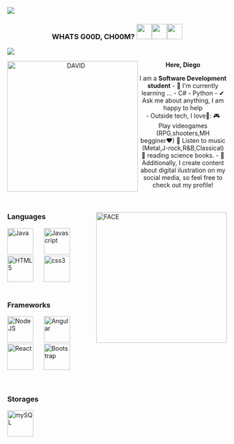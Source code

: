 <img src="https://user-images.githubusercontent.com/73097560/115834477-dbab4500-a447-11eb-908a-139a6edaec5c.gif"><br>
<h3 align="center"><b> WHATS G00D, CH00M? </b><img src="https://emoji.slack-edge.com/T0172CCPGUW/party-blob/d7253707fa13e9ee.gif" width="35"><img src="https://emoji.slack-edge.com/T0172CCPGUW/party-blob/d7253707fa13e9ee.gif" width="35"><img src="https://emoji.slack-edge.com/T0172CCPGUW/party-blob/d7253707fa13e9ee.gif" width="35"></h3>

<img src="https://user-images.githubusercontent.com/73097560/115834477-dbab4500-a447-11eb-908a-139a6edaec5c.gif">

<div align="center" width="100">
<img align="left" width=300px alt="DAVID" src="https://media.tenor.com/I6eTnjTjfbsAAAAj/shocked-david-martinez.gif" />
<p>
 <b> Here, Diego</b> 

<div>
I am a <b>Software Development student</b> 
- 🌱 I’m currently learning ...
  - C#
  - Python
- ✔ Ask me about anything, I am happy to help<br>
- Outside tech, I love💜:
  🎮 Play videogames (RPG,shooters,MH begginer♥)
  🎵 Listen to music (Metal,J-rock,R&B,Classical)
  📖 reading science books.
- 👾 Additionally, I create content about digital ilustration on my social media, so feel free to check out my profile!
  </p>
</div>
</div>

  <br>

<div>
  
<img align="right" width=300px alt="FACE" src="https://media.giphy.com/media/CVtNe84hhYF9u/giphy.gif" />

<h3>Languages</h3>
<div>
  <img
    src="https://cdn.jsdelivr.net/gh/devicons/devicon@latest/icons/java/java-original-wordmark.svg"
    width="60px"
    alt="Java">
    &nbsp;&nbsp;&nbsp;&nbsp;
  <img
    src="https://cdn.jsdelivr.net/gh/devicons/devicon@latest/icons/javascript/javascript-original.svg"
    width="60px"
    alt="Javascript">
    &nbsp;&nbsp;&nbsp;&nbsp;
  <img
    src="https://cdn.jsdelivr.net/gh/devicons/devicon@latest/icons/html5/html5-original-wordmark.svg"
    width="60px"
    alt="HTML5">
    &nbsp;&nbsp;&nbsp;&nbsp;
  <img
    src="https://cdn.jsdelivr.net/gh/devicons/devicon@latest/icons/css3/css3-original-wordmark.svg"
    width="60px"
    alt="css3">
    &nbsp;&nbsp;&nbsp;&nbsp;
  </div>
  </br>
  <h3>Frameworks</h3>
  <div>

  <img
    src="https://cdn.jsdelivr.net/gh/devicons/devicon@latest/icons/nodejs/nodejs-original-wordmark.svg"
    width="60px"
    alt="NodeJS">
    &nbsp;&nbsp;&nbsp;&nbsp;
  <img
    src="https://cdn.jsdelivr.net/gh/devicons/devicon@latest/icons/angularjs/angularjs-original.svg"
    width="60px"
    alt="Angular">
    &nbsp;&nbsp;&nbsp;&nbsp;
  <img
    src="https://cdn.jsdelivr.net/gh/devicons/devicon@latest/icons/react/react-original-wordmark.svg"
    width="60px"
    alt="React">
    &nbsp;&nbsp;&nbsp;&nbsp;
  <img
    src="https://cdn.jsdelivr.net/gh/devicons/devicon@latest/icons/bootstrap/bootstrap-plain-wordmark.svg"
    width="60px"
    alt="Bootstrap">
    &nbsp;&nbsp;&nbsp;&nbsp;
  </div>
  
  <!-- Storages -->
  </br>
  <h3>Storages</h3>
  
  <img
    src="https://cdn.jsdelivr.net/gh/devicons/devicon@latest/icons/postgresql/postgresql-original-wordmark.svg"
    width="60px"
    alt="mySQL">
    &nbsp;&nbsp;&nbsp;&nbsp;

  </div>
